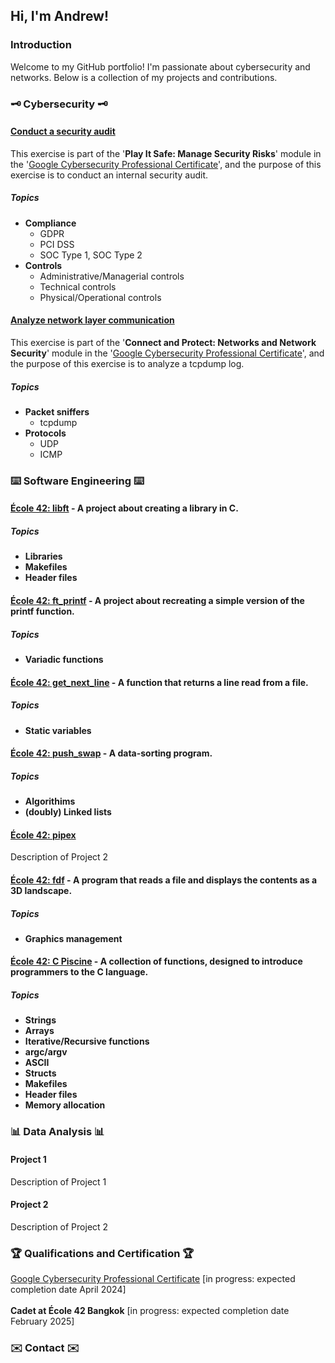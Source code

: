 ## Hi, I'm Andrew!

### Introduction
Welcome to my GitHub portfolio! I'm passionate about cybersecurity and networks. Below is a collection of my projects and contributions.

### :old_key: Cybersecurity :old_key:

#### <a href="https://github.com/andrewrodgers90/conduct_a_security_audit/tree/main">Conduct a security audit</a>
This exercise is part of the '**Play It Safe: Manage Security Risks**' module in the '<a href="https://www.coursera.org/google-certificates/cybersecurity-certificate?network=g&utm_source=gg&creativeid=693701665321&matchtype=p&adgroupid=165119487572&gclid=Cj0KCQjwqdqvBhCPARIsANrmZhNXAt_8j18BwKrshjpWbrgJpCQfqPhGyrrYAAGAKKxGWwPNNPP4HwYaAoWqEALw_wcB&keyword=google%20cybersecurity%20professional%20certificate&utm_content=B2C&hide_mobile_promo=&utm_campaign=B2C_APAC_Google_FTCOF_Cybersecurity_Google_Professional_Certificate_ArtE_Set_2_Mar_24&campaignid=21105066676&gad_source=1&devicemodel=&adpostion=&utm_medium=sem&device=c&redirected_from_description_page=true">Google Cybersecurity Professional Certificate</a>', and the purpose of this exercise is to conduct an internal security audit. 
##### Topics
+ **Compliance**
  + GDPR
  + PCI DSS
  + SOC Type 1, SOC Type 2
+ **Controls**
  + Administrative/Managerial controls
  + Technical controls
  + Physical/Operational controls

#### <a href="https://github.com/andrewrodgers90/analyze_network_layer_communication/tree/main">Analyze network layer communication</a>
This exercise is part of the '**Connect and Protect: Networks and Network Security**' module in the '<a href="https://www.coursera.org/google-certificates/cybersecurity-certificate?network=g&utm_source=gg&creativeid=693701665321&matchtype=p&adgroupid=165119487572&gclid=Cj0KCQjwqdqvBhCPARIsANrmZhNXAt_8j18BwKrshjpWbrgJpCQfqPhGyrrYAAGAKKxGWwPNNPP4HwYaAoWqEALw_wcB&keyword=google%20cybersecurity%20professional%20certificate&utm_content=B2C&hide_mobile_promo=&utm_campaign=B2C_APAC_Google_FTCOF_Cybersecurity_Google_Professional_Certificate_ArtE_Set_2_Mar_24&campaignid=21105066676&gad_source=1&devicemodel=&adpostion=&utm_medium=sem&device=c&redirected_from_description_page=true">Google Cybersecurity Professional Certificate</a>', and the purpose of this exercise is to analyze a tcpdump log.
##### Topics
+ **Packet sniffers**
  + tcpdump
+ **Protocols**
  + UDP
  + ICMP

### :keyboard: Software Engineering :keyboard:

#### <a href="https://github.com/andrewrodgers90/42_libft">École 42: libft</a> - A project about creating a library in C.
##### Topics
+ **Libraries**
+ **Makefiles**
+ **Header files**

#### <a href="https://github.com/andrewrodgers90/42_ft_printf">École 42: ft_printf</a> - A project about recreating a simple version of the printf function.
##### Topics
+ **Variadic functions**

#### <a href="https://github.com/andrewrodgers90/42_get_next_line">École 42: get_next_line</a> - A function that returns a line read from a file.
##### Topics
+ **Static variables**

#### <a href="https://github.com/andrewrodgers90/42_push_swap">École 42: push_swap</a> - A data-sorting program.
##### Topics
+ **Algorithims**
+ **(doubly) Linked lists**

#### <a href="https://github.com/andrewrodgers90/42_pipex">École 42: pipex</a>
Description of Project 2

#### <a href="https://github.com/andrewrodgers90/42_fdf">École 42: fdf</a> - A program that reads a file and displays the contents as a 3D landscape.
##### Topics
+ **Graphics management**

#### <a href="https://github.com/andrewrodgers90/andrewrodgers90/blob/main/piscine.md">École 42: C Piscine</a> - A collection of functions, designed to introduce programmers to the C language.
##### Topics
+ **Strings**
+ **Arrays**
+ **Iterative/Recursive functions**
+ **argc/argv**
+ **ASCII**
+ **Structs**
+ **Makefiles**
+ **Header files**
+ **Memory allocation**

### :bar_chart: Data Analysis :bar_chart:

#### Project 1
Description of Project 1

#### Project 2
Description of Project 2

### :trophy: Qualifications and Certification :trophy:
<a href="https://www.coursera.org/google-certificates/cybersecurity-certificate?network=g&utm_source=gg&creativeid=693701665321&matchtype=p&adgroupid=165119487572&gclid=Cj0KCQjwqdqvBhCPARIsANrmZhNXAt_8j18BwKrshjpWbrgJpCQfqPhGyrrYAAGAKKxGWwPNNPP4HwYaAoWqEALw_wcB&keyword=google%20cybersecurity%20professional%20certificate&utm_content=B2C&hide_mobile_promo=&utm_campaign=B2C_APAC_Google_FTCOF_Cybersecurity_Google_Professional_Certificate_ArtE_Set_2_Mar_24&campaignid=21105066676&gad_source=1&devicemodel=&adpostion=&utm_medium=sem&device=c&redirected_from_description_page=true">Google Cybersecurity Professional Certificate</a> [in progress: expected completion date April 2024]
<br> <br>
**Cadet at École 42 Bangkok** [in progress: expected completion date February 2025]

### :envelope: Contact :envelope:
